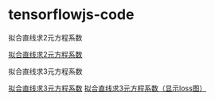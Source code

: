 # tensorflowjs-code
拟合直线求2元方程系数

[拟合直线求2元方程系数](https://fengjijiao.github.io/tensorflowjs-code/%E6%8B%9F%E5%90%88%E7%9B%B4%E7%BA%BF%E6%B1%822%E5%85%83%E6%96%B9%E7%A8%8B%E7%B3%BB%E6%95%B0.html)

拟合直线求3元方程系数

[拟合直线求3元方程系数](https://fengjijiao.github.io/tensorflowjs-code/%E6%8B%9F%E5%90%88%E7%9B%B4%E7%BA%BF%E6%B1%823%E5%85%83%E6%96%B9%E7%A8%8B%E7%B3%BB%E6%95%B0.html)
[拟合直线求3元方程系数（显示loss图）](https://fengjijiao.github.io/tensorflowjs-code/%E6%8B%9F%E5%90%88%E7%9B%B4%E7%BA%BF%E6%B1%823%E5%85%83%E6%96%B9%E7%A8%8B%E7%B3%BB%E6%95%B0%E5%8F%AF%E8%A7%86%E5%8C%96.html)
